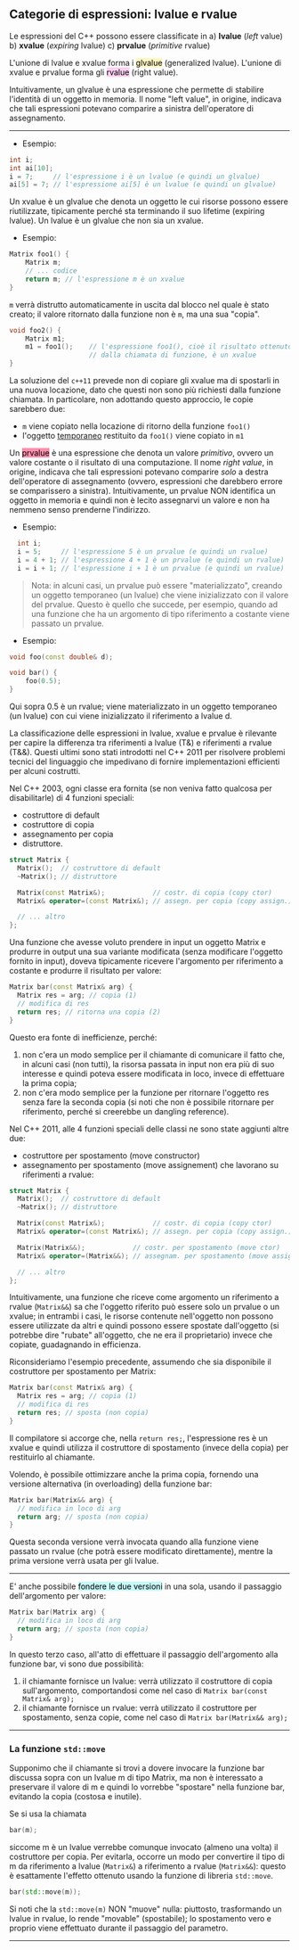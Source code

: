 ```toc
```


## Categorie di espressioni: lvalue e rvalue

Le espressioni del C++ possono essere classificate in
  a) **lvalue**  (*left* value)
  b) **xvalue**  (*expiring* lvalue)
  c) **prvalue** (*primitive* rvalue)

L'unione di lvalue e xvalue forma i <mark style="background: #FFF3A3A6;">glvalue</mark> (generalized lvalue).
L'unione di xvalue e prvalue forma gli <mark style="background: #FFB8EBA6;">rvalue</mark> (right value).

Intuitivamente, un glvalue è una espressione che permette di stabilire l'identità di un oggetto in memoria. Il nome "left value", in origine, indicava che tali espressioni potevano comparire a sinistra dell'operatore di assegnamento.

---
 
- Esempio:
``` cpp
int i;
int ai[10];
i = 7;     // l'espressione i è un lvalue (e quindi un glvalue)
ai[5] = 7; // l'espressione ai[5] è un lvalue (e quindi un glvalue)
```
Un xvalue è un glvalue che denota un oggetto le cui risorse possono essere riutilizzate, tipicamente perché sta terminando il suo lifetime (expiring lvalue).
Un lvalue è un glvalue che non sia un xvalue.

- Esempio:
``` cpp
Matrix foo1() {
	Matrix m;
	// ... codice
	return m; // l'espressione m è un xvalue
}
```
`m` verrà distrutto automaticamente in uscita dal blocco nel quale è stato creato; il valore ritornato dalla funzione non è `m`, ma una sua "copia".

``` cpp
void foo2() {
	Matrix m1;
	m1 = foo1();    // l'espressione foo1(), cioè il risultato ottenuto           
					// dalla chiamata di funzione, è un xvalue
}
```

La soluzione del `c++11` prevede non di copiare gli xvalue ma di spostarli in una nuova locazione, dato che questi non sono più richiesti dalla funzione chiamata.
In particolare, non adottando questo approccio, le copie sarebbero due:
- `m` viene copiato nella locazione di ritorno della funzione `foo1()`
- l'oggetto [temporaneo](04-lifetime#allocazione%20automatica%20di%20temporanei) restituito da `foo1()` viene copiato in `m1`

Un <mark style="background: #FF5582A6;">prvalue</mark> è una espressione che denota un valore *primitivo*, ovvero un valore costante o il risultato di una computazione. Il nome *right value*, in origine, indicava che tali espressioni
potevano comparire *solo* a destra dell'operatore di assegnamento (ovvero, espressioni che darebbero errore se comparissero a sinistra).
Intuitivamente, un prvalue NON identifica un oggetto in memoria e quindi non è lecito assegnarvi un valore e non ha nemmeno senso prenderne
l'indirizzo.

- Esempio:
``` cpp
  int i;
  i = 5;     // l'espressione 5 è un prvalue (e quindi un rvalue)
  i = 4 + 1; // l'espressione 4 + 1 è un prvalue (e quindi un rvalue)
  i = i + 1; // l'espressione i + 1 è un prvalue (e quindi un rvalue)
```

> Nota: in alcuni casi, un prvalue può essere "materializzato", creando un
>oggetto temporaneo (un lvalue) che viene inizializzato con il valore
>del prvalue. Questo è quello che succede, per esempio, quando ad una
>funzione che ha un argomento di tipo riferimento a costante viene
>passato un prvalue.

- Esempio:
``` cpp
void foo(const double& d);

void bar() {
	foo(0.5);
}
```
Qui sopra 0.5 è un rvalue; viene materializzato in un oggetto temporaneo
(un lvalue) con cui viene inizializzato il riferimento a lvalue d.

La classificazione delle espressioni in lvalue, xvalue e prvalue
è rilevante per capire la differenza tra riferimenti a lvalue (T&)
e riferimenti a rvalue (T&&). Questi ultimi sono stati introdotti
nel C++ 2011 per risolvere problemi tecnici del linguaggio che
impedivano di fornire implementazioni efficienti per alcuni
costrutti.

Nel C++ 2003, ogni classe era fornita (se non veniva fatto qualcosa
per disabilitarle) di 4 funzioni speciali:
  * costruttore di default
  * costruttore di copia
  * assegnamento per copia
  * distruttore.

``` cpp
struct Matrix {
  Matrix();  // costruttore di default
  ~Matrix(); // distruttore

  Matrix(const Matrix&);            // costr. di copia (copy ctor)
  Matrix& operator=(const Matrix&); // assegn. per copia (copy assign.)

  // ... altro
};
```

Una funzione che avesse voluto prendere in input un oggetto Matrix
e produrre in output una sua variante modificata (senza modificare
l'oggetto fornito in input), doveva tipicamente ricevere l'argomento
per riferimento a costante e produrre il risultato per valore:

``` cpp
Matrix bar(const Matrix& arg) {
  Matrix res = arg; // copia (1)
  // modifica di res
  return res; // ritorna una copia (2)
}
```

Questo era fonte di inefficienze, perché:
  1) non c'era un modo semplice per il chiamante di comunicare il fatto che, in alcuni casi (non tutti), la risorsa passata in input non era più di suo interesse e quindi poteva essere modificata in loco, invece di effettuare la prima copia;
  2) non c'era modo semplice per la funzione per ritornare l'oggetto res senza fare la seconda copia (si noti che non è possibile ritornare per riferimento, perché si creerebbe un dangling reference).

Nel C++ 2011, alle 4 funzioni speciali delle classi ne sono state aggiunti altre due:
  * costruttore per spostamento (move constructor)
  * assegnamento per spostamento (move assignement)
che lavorano su riferimenti a rvalue:
``` cpp
struct Matrix {
  Matrix();  // costruttore di default
  ~Matrix(); // distruttore

  Matrix(const Matrix&);            // costr. di copia (copy ctor)
  Matrix& operator=(const Matrix&); // assegn. per copia (copy assign.)

  Matrix(Matrix&&);            // costr. per spostamento (move ctor)
  Matrix& operator=(Matrix&&); // assegnam. per spostamento (move assign.)

  // ... altro
};
```
Intuitivamente, una funzione che riceve come argomento un riferimento a rvalue (`Matrix&&`) sa che l'oggetto riferito può essere solo un prvalue o un xvalue; in entrambi i casi, le risorse contenute nell'oggetto non possono essere utilizzate da altri e quindi possono essere spostate dall'oggetto (si potrebbe dire "rubate" all'oggetto, che ne era il proprietario) invece che copiate, guadagnando in efficienza.

Riconsideriamo l'esempio precedente, assumendo che sia disponibile
il costruttore per spostamento per Matrix:
``` cpp
Matrix bar(const Matrix& arg) {
  Matrix res = arg; // copia (1)
  // modifica di res
  return res; // sposta (non copia)
}
```

Il compilatore si accorge che, nella `return res;`, l'espressione res è un xvalue e quindi utilizza il costruttore di spostamento (invece della copia) per restituirlo al chiamante.

Volendo, è possibile ottimizzare anche la prima copia, fornendo una
versione alternativa (in overloading) della funzione bar:
``` cpp
Matrix bar(Matrix&& arg) {
  // modifica in loco di arg
  return arg; // sposta (non copia)
}
```
Questa seconda versione verrà invocata quando alla funzione viene
passato un rvalue (che potrà essere modificato direttamente),
mentre la prima versione verrà usata per gli lvalue.

----------------------------------------------------------------------

E' anche possibile <mark style="background: #ABF7F7A6;">fondere le due versioni</mark> in una sola,
usando il passaggio dell'argomento per valore:
``` cpp
Matrix bar(Matrix arg) {
  // modifica in loco di arg
  return arg; // sposta (non copia)
}
```

In questo terzo caso, all'atto di effettuare il passaggio dell'argomento
alla funzione bar, vi sono due possibilità:
  1) il chiamante fornisce un lvalue:
     verrà utilizzato il costruttore di copia sull'argomento,
     comportandosi come nel caso di `Matrix bar(const Matrix& arg);`
  2) il chiamante fornisce un rvalue:
     verrà utilizzato il costruttore per spostamento,
     senza copie, come nel caso di `Matrix bar(Matrix&& arg);`

-------------------------------------------------------------------

### La funzione `std::move`

Supponimo che il chiamante si trovi a dovere invocare la funzione bar discussa sopra con un lvalue m di tipo Matrix, ma non è interessato a preservare il valore di m e quindi lo vorrebbe "spostare" nella funzione bar, evitando la copia (costosa e inutile).

Se si usa la chiamata
``` cpp
bar(m);
```
siccome m è un lvalue verrebbe comunque invocato (almeno una volta) il costruttore per copia. Per evitarla, occorre un modo per convertire il tipo di m da riferimento a lvalue (`Matrix&`) a riferimento a rvalue (`Matrix&&`): questo è esattamente l'effetto ottenuto usando la funzione di libreria `std::move`.
``` cpp
bar(std::move(m));
```
Si noti che la `std::move(m)` NON "muove" nulla: piuttosto, trasformando un lvalue in rvalue, lo rende "movable" (spostabile); lo spostamento vero e proprio viene effettuato durante il passaggio del parametro. 

-------------------------------------------------------------------